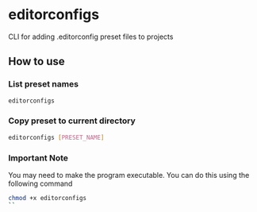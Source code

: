 # editorconfigs

 CLI for adding .editorconfig preset files to projects 

## How to use

### List preset names
```bash
editorconfigs

```

### Copy preset to current directory
```bash
editorconfigs [PRESET_NAME]
```

### Important Note
You may need to make the program executable. You can do this using the following command 

```bash
chmod +x editorconfigs
``
